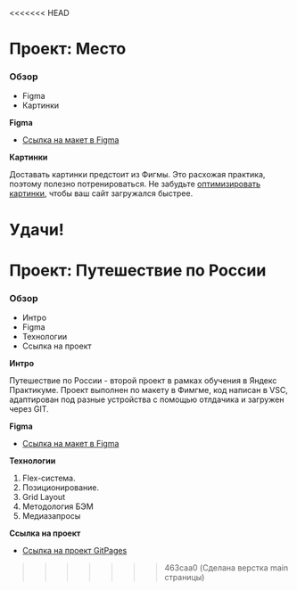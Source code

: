 <<<<<<< HEAD
# Проект: Место

### Обзор

* Figma
* Картинки

**Figma**

* [Ссылка на макет в Figma](https://www.figma.com/file/2cn9N9jSkmxD84oJik7xL7/JavaScript.-Sprint-4?node-id=0%3A1)

**Картинки**

Доставать картинки предстоит из Фигмы. Это расхожая практика, поэтому полезно потренироваться.
Не забудьте [оптимизировать картинки](https://tinypng.com/), чтобы ваш сайт загружался быстрее.

Удачи!
=======
# Проект: Путешествие по России

### Обзор
* Интро
* Figma
* Технологии
* Ссылка на проект

**Интро**

Путешествие по России - второй проект в рамках обучения в Яндекс Практикуме.
Проект выполнен по макету в Фимгме, код написан в VSC, адаптирован под разные
устройства с помощью отлдачика и загружен через GIT.

**Figma**

* [Ссылка на макет в Figma](https://www.figma.com/file/5S2WSbEFL6awjVWJ0NWL8Q/Sprint-3_-Russia-_-desktop-mobile?node-id=28503%3A0)

**Технологии**

1. Flex-система.
2. Позиционирование.
3. Grid Layout
4. Методология БЭМ
5. Медиазапросы

**Ссылка на проект**
* [Ссылка на проект GitPages](https://margaritashakhovaa.github.io/russian-travel/index.html)
>>>>>>> 463caa0 (Сделана верстка main страницы)
